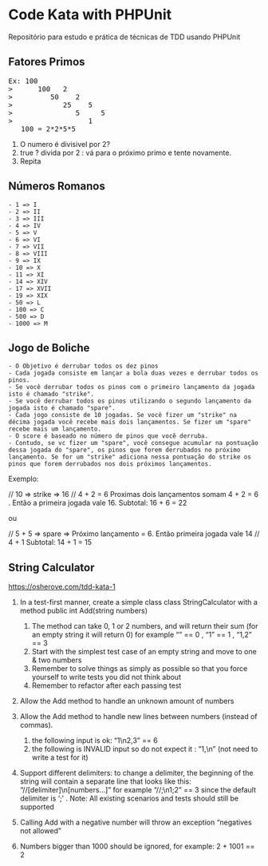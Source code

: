 # Code Kata with PHPUnit

Repositório para estudo e prática de técnicas de TDD usando PHPUnit

## Fatores Primos

<pre>
Ex: 100
>      100   2
>         50    2
>            25    5
>               5     5
>                  1
   100 = 2*2*5*5
</pre>

1.  O numero é divisivel por 2?
2.  true ? divida por 2 : vá para o próximo primo e tente novamente.
3.  Repita

## Números Romanos

    - 1 => I
    - 2 => II
    - 3 => III
    - 4 => IV
    - 5 => V
    - 6 => VI
    - 7 => VII
    - 8 => VIII
    - 9 => IX
    - 10 => X
    - 11 => XI
    - 14 => XIV
    - 17 => XVII
    - 19 => XIX
    - 50 => L
    - 100 => C
    - 500 => D
    - 1000 => M

## Jogo de Boliche

    - O Objetivo é derrubar todos os dez pinos
    - Cada jogada consiste em lançar a bola duas vezes e derrubar todos os pinos.
    - Se você derrubar todos os pinos com o primeiro lançamento da jogada isto é chamado "strike".
    - Se você derrubar todos os pinos utilizando o segundo lançamento da jogada isto é chamado "spare".
    - Cada jogo consiste de 10 jogadas. Se você fizer um "strike" na décima jogada você recebe mais dois lançamentos. Se fizer um "spare" recebe mais um lançamento.
    - O score é baseado no número de pinos que vocẽ derruba.
    - Contudo, se vc fizer um "spare", você consegue acumular na pontuação dessa jogada do "spare", os pinos que forem derrubados no próximo lançamento. Se for um "strike" adiciona nessa pontuação do strike os pinos que forem derrubados nos dois próximos lançamentos.

Exemplo:

// 10 => strike => 16
// 4 + 2 = 6 Proximas dois lançamentos somam 4 + 2 = 6 . Então a primeira jogada vale 16.
Subtotal: 16 + 6 = 22

ou

// 5 + 5 => spare => Próximo lançamento = 6. Então primeira jogada vale 14
// 4 + 1
Subtotal: 14 + 1 = 15

## String Calculator

https://osherove.com/tdd-kata-1

1. In a test-first manner, create a simple class class StringCalculator
   with a method public int Add(string numbers)

   1. The method can take 0, 1 or 2 numbers, and will return their sum (for an empty string it will return 0) for example “” == 0 , “1” == 1 , “1,2” == 3
   2. Start with the simplest test case of an empty string and move to one & two numbers
   3. Remember to solve things as simply as possible so that you force yourself to write tests you did not think about
   4. Remember to refactor after each passing test

2. Allow the Add method to handle an unknown amount of numbers

3. Allow the Add method to handle new lines between numbers (instead of commas).

   1. the following input is ok: “1\n2,3” == 6
   2. the following is INVALID input so do not expect it : “1,\n” (not need to write a test for it)

4. Support different delimiters: to change a delimiter, the beginning of the string will contain a separate line that looks like this:
   “//[delimiter]\n[numbers…]”
   for example
   “//;\n1;2” == 3
   since the default delimiter is ‘;’ .
   Note: All existing scenarios and tests should still be supported

5. Calling Add with a negative number will throw an exception “negatives not allowed”

6. Numbers bigger than 1000 should be ignored, for example: 2 + 1001 == 2
